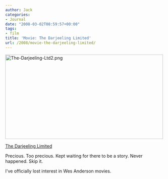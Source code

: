 ```yaml
---
author: Jack
categories:
- Journal
date: "2008-03-02T08:59:57+00:00"
tags:
- film
title: 'Movie: The Darjeeling Limited'
url: /2008/movie-the-darjeeling-limited/
---
```


<img src="/files/The-Darjeeling-Ltd2.png" alt="The-Darjeeling-Ltd2.png" border="0" width="500" height="267" />

[The Darjeeling Limited][1]

Precious. Too precious. Kept waiting for there to be a story. Never happened. Skip it.

I've officially lost interest in Wes Anderson movies.

 [1]: http://www.rottentomatoes.com/m/darjeeling_limited/